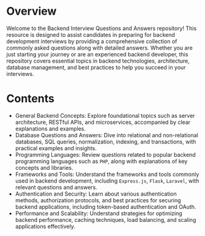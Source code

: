 # Overview
Welcome to the Backend Interview Questions and Answers repository! This resource is designed to assist candidates in preparing for backend development interviews by providing a comprehensive collection of commonly asked questions along with detailed answers. Whether you are just starting your journey or are an experienced backend developer, this repository covers essential topics in backend technologies, architecture, database management, and best practices to help you succeed in your interviews.


# Contents
- General Backend Concepts: Explore foundational topics such as server architecture, RESTful APIs, and microservices, accompanied by clear explanations and examples.
- Database Questions and Answers: Dive into relational and non-relational databases, SQL queries, normalization, indexing, and transactions, with practical examples and insights.
- Programming Languages: Review questions related to popular backend programming languages such as `PHP`, along with explanations of key concepts and libraries.
- Frameworks and Tools: Understand the frameworks and tools commonly used in backend development, including `Express.js`, `Flask`, `Laravel`, with relevant questions and answers.
- Authentication and Security: Learn about various authentication methods, authorization protocols, and best practices for securing backend applications, including token-based authentication and OAuth.
- Performance and Scalability: Understand strategies for optimizing backend performance, caching techniques, load balancing, and scaling applications effectively.